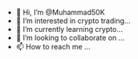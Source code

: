 - 👋 Hi, I’m @Muhammad50K
- 👀 I’m interested in crypto trading...
- 🌱 I’m currently learning crypto...
- 💞️ I’m looking to collaborate on ...
- 📫 How to reach me ...

<!---
Muhammad50K/Muhammad50K is a ✨ special ✨ repository because its `README.md` (this file) appears on your GitHub profile.
You can click the Preview link to take a look at your changes.
--->
